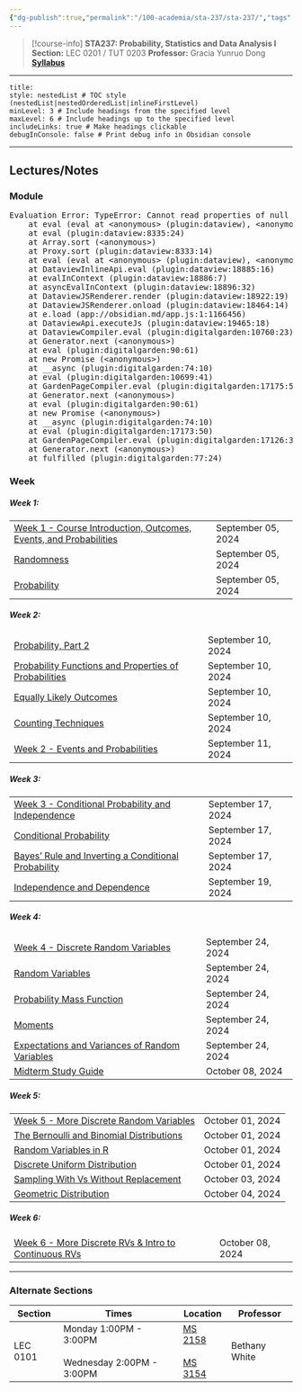 ```yaml
---
{"dg-publish":true,"permalink":"/100-academia/sta-237/sta-237/","tags":["#course-page","sta237","stats","university"],"created":"2024-06-22T19:06:46.000-04:00","updated":"2024-10-08T19:11:22.405-04:00"}
---
```



> [!course-info] **STA237: Probability, Statistics and Data Analysis I**
> **Section:** LEC 0201 / TUT 0203
> **Professor:** Gracia Yunruo Dong
> **[Syllabus](https://q.utoronto.ca/courses/354355/files/32969314?wrap=1)**

---

```table-of-contents
title:
style: nestedList # TOC style (nestedList|nestedOrderedList|inlineFirstLevel)
minLevel: 3 # Include headings from the specified level
maxLevel: 6 # Include headings up to the specified level
includeLinks: true # Make headings clickable
debugInConsole: false # Print debug info in Obsidian console
```

---

## Lectures/Notes

### Module

<pre class="dataview dataview-error">Evaluation Error: TypeError: Cannot read properties of null (reading 'toString')
    at eval (eval at &lt;anonymous&gt; (plugin:dataview), &lt;anonymous&gt;:4:23)
    at eval (plugin:dataview:8335:24)
    at Array.sort (&lt;anonymous&gt;)
    at Proxy.sort (plugin:dataview:8333:14)
    at eval (eval at &lt;anonymous&gt; (plugin:dataview), &lt;anonymous&gt;:3:54)
    at DataviewInlineApi.eval (plugin:dataview:18885:16)
    at evalInContext (plugin:dataview:18886:7)
    at asyncEvalInContext (plugin:dataview:18896:32)
    at DataviewJSRenderer.render (plugin:dataview:18922:19)
    at DataviewJSRenderer.onload (plugin:dataview:18464:14)
    at e.load (app://obsidian.md/app.js:1:1166456)
    at DataviewApi.executeJs (plugin:dataview:19465:18)
    at DataviewCompiler.eval (plugin:digitalgarden:10760:23)
    at Generator.next (&lt;anonymous&gt;)
    at eval (plugin:digitalgarden:90:61)
    at new Promise (&lt;anonymous&gt;)
    at __async (plugin:digitalgarden:74:10)
    at eval (plugin:digitalgarden:10699:41)
    at GardenPageCompiler.eval (plugin:digitalgarden:17175:50)
    at Generator.next (&lt;anonymous&gt;)
    at eval (plugin:digitalgarden:90:61)
    at new Promise (&lt;anonymous&gt;)
    at __async (plugin:digitalgarden:74:10)
    at eval (plugin:digitalgarden:17173:50)
    at GardenPageCompiler.eval (plugin:digitalgarden:17126:36)
    at Generator.next (&lt;anonymous&gt;)
    at fulfilled (plugin:digitalgarden:77:24)</pre>

### Week

<h5><span>Week 1:</span></h5><div><table class="dataview table-view-table"><thead class="table-view-thead"><tr class="table-view-tr-header"></tr></thead><tbody class="table-view-tbody"><tr><td><span><a data-tooltip-position="top" aria-label="100 Academia/STA237/00 Introduction/Week 1 - Course Introduction, Outcomes, Events, and Probabilities.md" data-href="100 Academia/STA237/00 Introduction/Week 1 - Course Introduction, Outcomes, Events, and Probabilities.md" href="100 Academia/STA237/00 Introduction/Week 1 - Course Introduction, Outcomes, Events, and Probabilities.md" class="internal-link" target="_blank" rel="noopener">Week 1 - Course Introduction, Outcomes, Events, and Probabilities</a></span></td><td>September 05, 2024</td></tr><tr><td><span><a data-tooltip-position="top" aria-label="100 Academia/STA237/00 Introduction/Randomness.md" data-href="100 Academia/STA237/00 Introduction/Randomness.md" href="100 Academia/STA237/00 Introduction/Randomness.md" class="internal-link" target="_blank" rel="noopener">Randomness</a></span></td><td>September 05, 2024</td></tr><tr><td><span><a data-tooltip-position="top" aria-label="100 Academia/STA237/00 Introduction/Probability.md" data-href="100 Academia/STA237/00 Introduction/Probability.md" href="100 Academia/STA237/00 Introduction/Probability.md" class="internal-link" target="_blank" rel="noopener">Probability</a></span></td><td>September 05, 2024</td></tr></tbody></table></div><h5><span>Week 2:</span></h5><div><table class="dataview table-view-table"><thead class="table-view-thead"><tr class="table-view-tr-header"></tr></thead><tbody class="table-view-tbody"><tr><td><span><a data-tooltip-position="top" aria-label="100 Academia/STA237/01 Events and Probabilities/Probability, Part 2.md" data-href="100 Academia/STA237/01 Events and Probabilities/Probability, Part 2.md" href="100 Academia/STA237/01 Events and Probabilities/Probability, Part 2.md" class="internal-link" target="_blank" rel="noopener">Probability, Part 2</a></span></td><td>September 10, 2024</td></tr><tr><td><span><a data-tooltip-position="top" aria-label="100 Academia/STA237/01 Events and Probabilities/Probability Functions and Properties of Probabilities.md" data-href="100 Academia/STA237/01 Events and Probabilities/Probability Functions and Properties of Probabilities.md" href="100 Academia/STA237/01 Events and Probabilities/Probability Functions and Properties of Probabilities.md" class="internal-link" target="_blank" rel="noopener">Probability Functions and Properties of Probabilities</a></span></td><td>September 10, 2024</td></tr><tr><td><span><a data-tooltip-position="top" aria-label="100 Academia/STA237/01 Events and Probabilities/Equally Likely Outcomes.md" data-href="100 Academia/STA237/01 Events and Probabilities/Equally Likely Outcomes.md" href="100 Academia/STA237/01 Events and Probabilities/Equally Likely Outcomes.md" class="internal-link" target="_blank" rel="noopener">Equally Likely Outcomes</a></span></td><td>September 10, 2024</td></tr><tr><td><span><a data-tooltip-position="top" aria-label="100 Academia/STA237/01 Events and Probabilities/Counting Techniques.md" data-href="100 Academia/STA237/01 Events and Probabilities/Counting Techniques.md" href="100 Academia/STA237/01 Events and Probabilities/Counting Techniques.md" class="internal-link" target="_blank" rel="noopener">Counting Techniques</a></span></td><td>September 10, 2024</td></tr><tr><td><span><a data-tooltip-position="top" aria-label="100 Academia/STA237/01 Events and Probabilities/Week 2 - Events and Probabilities.md" data-href="100 Academia/STA237/01 Events and Probabilities/Week 2 - Events and Probabilities.md" href="100 Academia/STA237/01 Events and Probabilities/Week 2 - Events and Probabilities.md" class="internal-link" target="_blank" rel="noopener">Week 2 - Events and Probabilities</a></span></td><td>September 11, 2024</td></tr></tbody></table></div><h5><span>Week 3:</span></h5><div><table class="dataview table-view-table"><thead class="table-view-thead"><tr class="table-view-tr-header"></tr></thead><tbody class="table-view-tbody"><tr><td><span><a data-tooltip-position="top" aria-label="100 Academia/STA237/02 Conditional Probability and Independence/Week 3 - Conditional Probability and Independence.md" data-href="100 Academia/STA237/02 Conditional Probability and Independence/Week 3 - Conditional Probability and Independence.md" href="100 Academia/STA237/02 Conditional Probability and Independence/Week 3 - Conditional Probability and Independence.md" class="internal-link" target="_blank" rel="noopener">Week 3 - Conditional Probability and Independence</a></span></td><td>September 17, 2024</td></tr><tr><td><span><a data-tooltip-position="top" aria-label="100 Academia/STA237/02 Conditional Probability and Independence/Conditional Probability.md" data-href="100 Academia/STA237/02 Conditional Probability and Independence/Conditional Probability.md" href="100 Academia/STA237/02 Conditional Probability and Independence/Conditional Probability.md" class="internal-link" target="_blank" rel="noopener">Conditional Probability</a></span></td><td>September 17, 2024</td></tr><tr><td><span><a data-tooltip-position="top" aria-label="100 Academia/STA237/02 Conditional Probability and Independence/Bayes’ Rule and Inverting a Conditional Probability.md" data-href="100 Academia/STA237/02 Conditional Probability and Independence/Bayes’ Rule and Inverting a Conditional Probability.md" href="100 Academia/STA237/02 Conditional Probability and Independence/Bayes’ Rule and Inverting a Conditional Probability.md" class="internal-link" target="_blank" rel="noopener">Bayes’ Rule and Inverting a Conditional Probability</a></span></td><td>September 17, 2024</td></tr><tr><td><span><a data-tooltip-position="top" aria-label="100 Academia/STA237/02 Conditional Probability and Independence/Independence and Dependence.md" data-href="100 Academia/STA237/02 Conditional Probability and Independence/Independence and Dependence.md" href="100 Academia/STA237/02 Conditional Probability and Independence/Independence and Dependence.md" class="internal-link" target="_blank" rel="noopener">Independence and Dependence</a></span></td><td>September 19, 2024</td></tr></tbody></table></div><h5><span>Week 4:</span></h5><div><table class="dataview table-view-table"><thead class="table-view-thead"><tr class="table-view-tr-header"></tr></thead><tbody class="table-view-tbody"><tr><td><span><a data-tooltip-position="top" aria-label="100 Academia/STA237/03 Discrete Random Variables/Week 4 - Discrete Random Variables.md" data-href="100 Academia/STA237/03 Discrete Random Variables/Week 4 - Discrete Random Variables.md" href="100 Academia/STA237/03 Discrete Random Variables/Week 4 - Discrete Random Variables.md" class="internal-link" target="_blank" rel="noopener">Week 4 - Discrete Random Variables</a></span></td><td>September 24, 2024</td></tr><tr><td><span><a data-tooltip-position="top" aria-label="100 Academia/STA237/03 Discrete Random Variables/Random Variables.md" data-href="100 Academia/STA237/03 Discrete Random Variables/Random Variables.md" href="100 Academia/STA237/03 Discrete Random Variables/Random Variables.md" class="internal-link" target="_blank" rel="noopener">Random Variables</a></span></td><td>September 24, 2024</td></tr><tr><td><span><a data-tooltip-position="top" aria-label="100 Academia/STA237/03 Discrete Random Variables/Probability Mass Function.md" data-href="100 Academia/STA237/03 Discrete Random Variables/Probability Mass Function.md" href="100 Academia/STA237/03 Discrete Random Variables/Probability Mass Function.md" class="internal-link" target="_blank" rel="noopener">Probability Mass Function</a></span></td><td>September 24, 2024</td></tr><tr><td><span><a data-tooltip-position="top" aria-label="100 Academia/STA237/03 Discrete Random Variables/Moments.md" data-href="100 Academia/STA237/03 Discrete Random Variables/Moments.md" href="100 Academia/STA237/03 Discrete Random Variables/Moments.md" class="internal-link" target="_blank" rel="noopener">Moments</a></span></td><td>September 24, 2024</td></tr><tr><td><span><a data-tooltip-position="top" aria-label="100 Academia/STA237/03 Discrete Random Variables/Expectations and Variances of Random Variables.md" data-href="100 Academia/STA237/03 Discrete Random Variables/Expectations and Variances of Random Variables.md" href="100 Academia/STA237/03 Discrete Random Variables/Expectations and Variances of Random Variables.md" class="internal-link" target="_blank" rel="noopener">Expectations and Variances of Random Variables</a></span></td><td>September 24, 2024</td></tr><tr><td><span><a data-tooltip-position="top" aria-label="100 Academia/STA237/Midterm Study Guide.md" data-href="100 Academia/STA237/Midterm Study Guide.md" href="100 Academia/STA237/Midterm Study Guide.md" class="internal-link" target="_blank" rel="noopener">Midterm Study Guide</a></span></td><td>October 08, 2024</td></tr></tbody></table></div><h5><span>Week 5:</span></h5><div><table class="dataview table-view-table"><thead class="table-view-thead"><tr class="table-view-tr-header"></tr></thead><tbody class="table-view-tbody"><tr><td><span><a data-tooltip-position="top" aria-label="100 Academia/STA237/03 Discrete Random Variables/Week 5 - More Discrete Random Variables.md" data-href="100 Academia/STA237/03 Discrete Random Variables/Week 5 - More Discrete Random Variables.md" href="100 Academia/STA237/03 Discrete Random Variables/Week 5 - More Discrete Random Variables.md" class="internal-link" target="_blank" rel="noopener">Week 5 - More Discrete Random Variables</a></span></td><td>October 01, 2024</td></tr><tr><td><span><a data-tooltip-position="top" aria-label="100 Academia/STA237/03 Discrete Random Variables/The Bernoulli and Binomial Distributions.md" data-href="100 Academia/STA237/03 Discrete Random Variables/The Bernoulli and Binomial Distributions.md" href="100 Academia/STA237/03 Discrete Random Variables/The Bernoulli and Binomial Distributions.md" class="internal-link" target="_blank" rel="noopener">The Bernoulli and Binomial Distributions</a></span></td><td>October 01, 2024</td></tr><tr><td><span><a data-tooltip-position="top" aria-label="100 Academia/STA237/03 Discrete Random Variables/Random Variables in R.md" data-href="100 Academia/STA237/03 Discrete Random Variables/Random Variables in R.md" href="100 Academia/STA237/03 Discrete Random Variables/Random Variables in R.md" class="internal-link" target="_blank" rel="noopener">Random Variables in R</a></span></td><td>October 01, 2024</td></tr><tr><td><span><a data-tooltip-position="top" aria-label="100 Academia/STA237/03 Discrete Random Variables/Discrete Uniform Distribution.md" data-href="100 Academia/STA237/03 Discrete Random Variables/Discrete Uniform Distribution.md" href="100 Academia/STA237/03 Discrete Random Variables/Discrete Uniform Distribution.md" class="internal-link" target="_blank" rel="noopener">Discrete Uniform Distribution</a></span></td><td>October 01, 2024</td></tr><tr><td><span><a data-tooltip-position="top" aria-label="100 Academia/STA237/03 Discrete Random Variables/Sampling With Vs Without Replacement.md" data-href="100 Academia/STA237/03 Discrete Random Variables/Sampling With Vs Without Replacement.md" href="100 Academia/STA237/03 Discrete Random Variables/Sampling With Vs Without Replacement.md" class="internal-link" target="_blank" rel="noopener">Sampling With Vs Without Replacement</a></span></td><td>October 03, 2024</td></tr><tr><td><span><a data-tooltip-position="top" aria-label="100 Academia/STA237/03 Discrete Random Variables/Geometric Distribution.md" data-href="100 Academia/STA237/03 Discrete Random Variables/Geometric Distribution.md" href="100 Academia/STA237/03 Discrete Random Variables/Geometric Distribution.md" class="internal-link" target="_blank" rel="noopener">Geometric Distribution</a></span></td><td>October 04, 2024</td></tr></tbody></table></div><h5><span>Week 6:</span></h5><div><table class="dataview table-view-table"><thead class="table-view-thead"><tr class="table-view-tr-header"></tr></thead><tbody class="table-view-tbody"><tr><td><span><a data-tooltip-position="top" aria-label="100 Academia/STA237/03 Discrete Random Variables/Week 6 - More Discrete RVs &amp; Intro to Continuous RVs.md" data-href="100 Academia/STA237/03 Discrete Random Variables/Week 6 - More Discrete RVs &amp; Intro to Continuous RVs.md" href="100 Academia/STA237/03 Discrete Random Variables/Week 6 - More Discrete RVs &amp; Intro to Continuous RVs.md" class="internal-link" target="_blank" rel="noopener">Week 6 - More Discrete RVs &amp; Intro to Continuous RVs</a></span></td><td>October 08, 2024</td></tr></tbody></table></div>

---

### Alternate Sections

| Section  | Times                                                   | Location                                                                                                           | Professor     |
| -------- | ------------------------------------------------------- | ------------------------------------------------------------------------------------------------------------------ | ------------- |
| LEC 0101 | Monday 1:00PM - 3:00PM<br><br>Wednesday 2:00PM - 3:00PM | [MS 2158](https://map.utoronto.ca/?id=1809#!m/494491)<br><br>[MS 3154](https://map.utoronto.ca/?id=1809#!m/494491) | Bethany White |

